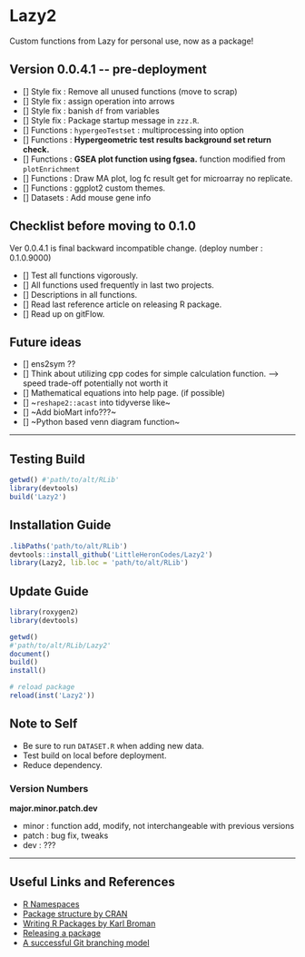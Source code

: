 # Lazy2

Custom functions from Lazy for personal use, now as a package!

## Version 0.0.4.1 -- pre-deployment

- [] Style fix : Remove all unused functions (move to scrap)
- [] Style fix : assign operation into arrows
- [] Style fix : banish `df` from variables
- [] Style fix : Package startup message in `zzz.R`.
- [] Functions : `hypergeoTestset` : multiprocessing into option
- [] Functions : **Hypergeometric test results background set return check.**
- [] Functions : **GSEA plot function using fgsea.** function modified from `plotEnrichment`
- [] Functions : Draw MA plot, log fc result get for microarray no replicate.
- [] Functions : ggplot2 custom themes.
- [] Datasets  : Add mouse gene info


## Checklist before moving to 0.1.0

Ver 0.0.4.1 is final backward incompatible change. (deploy number : 0.1.0.9000)

- [] Test all functions vigorously.
- [] All functions used frequently in last two projects.
- [] Descriptions in all functions.
- [] Read last reference article on releasing R package.
- [] Read up on gitFlow. 


## Future ideas

- [] ens2sym ??
- [] Think about utilizing cpp codes for simple calculation function. --> speed trade-off potentially not worth it
- [] Mathematical equations into help page. (if possible)
- [] ~`reshape2::acast` into tidyverse like~
- [] ~Add bioMart info???~
- [] ~Python based venn diagram function~


---

## Testing Build

```r
getwd()	#'path/to/alt/RLib'
library(devtools)
build('Lazy2')
```

## Installation Guide

```r
.libPaths('path/to/alt/RLib')
devtools::install_github('LittleHeronCodes/Lazy2')
library(Lazy2, lib.loc = 'path/to/alt/RLib')
```

## Update Guide

```r
library(roxygen2)
library(devtools)

getwd()
#'path/to/alt/RLib/Lazy2'
document()
build()
install()

# reload package
reload(inst('Lazy2'))
```

## Note to Self

* Be sure to run `DATASET.R` when adding new data.
* Test build on local before deployment.
* Reduce dependency.

### Version Numbers

**major.minor.patch.dev**

- minor : function add, modify, not interchangeable with previous versions
- patch : bug fix, tweaks
- dev : ???


---

## Useful Links and References

* [R Namespaces](http://r-pkgs.had.co.nz/namespace.html)
* [Package structure by CRAN](https://cran.r-project.org/doc/manuals/r-release/R-exts.html#Package-structure)
* [Writing R Packages by Karl Broman](https://kbroman.org/Tools4RR/assets/lectures/08_rpack_withnotes.pdf)
* [Releasing a package](https://r-pkgs.org/release.html)
* [A successful Git branching model](https://nvie.com/posts/a-successful-git-branching-model/)
